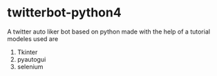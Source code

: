 # twitterbot-python4
A twitter  auto liker bot based on python made with the help of a tutorial
modeles used are
1) Tkinter 
2) pyautogui
3) selenium
